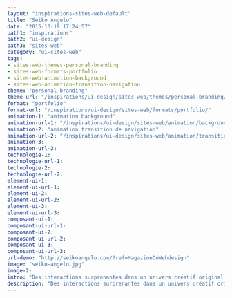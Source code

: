 ```yaml
---
layout: "inspirations-sites-web-default"
title: "Seiko Angelo"
date: "2015-10-19 17:24:57"
path1: "inspirations"
path2: "ui-design"
path3: "sites-web"
category: "ui-sites-web"
tags:
- sites-web-themes-personal-branding
- sites-web-formats-portfolio
- sites-web-animation-background
- sites-web-animation-transition-navigation
theme: "personal branding"
theme-url: "/inspirations/ui-design/sites-web/themes/personal-branding/"
format: "portfolio"
format-url: "/inspirations/ui-design/sites-web/formats/portfolio/"
animation-1: "animation background"
animation-url-1: "/inspirations/ui-design/sites-web/animation/background/"
animation-2: "animation transition de navigation"
animation-url-2: "/inspirations/ui-design/sites-web/animation/transition-navigation/"
animation-3:
animation-url-3:
technologie-1:
technologie-url-1:
technologie-2:
technologie-url-2:
element-ui-1:
element-ui-url-1:
element-ui-2:
element-ui-url-2:
element-ui-3:
element-ui-url-3:
composant-ui-1:
composant-ui-url-1:
composant-ui-2:
composant-ui-url-2:
composant-ui-3:
composant-ui-url-3:
url-demo: "http://seikoangelo.com/?ref=MagazineDuWebdesign"
image: "seiko-angelo.jpg"
image-2:
intro: "Des interactions surprenantes dans un univers créatif original."
description: "Des interactions surprenantes dans un univers créatif original."
---
```

